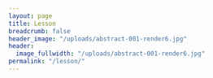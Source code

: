 ```yaml
---
layout: page
title: Lesson
breadcrumb: false
header_image: "/uploads/abstract-001-render6.jpg"
header:
  image_fullwidth: "/uploads/abstract-001-render6.jpg"
permalink: "/lesson/"
---
```

